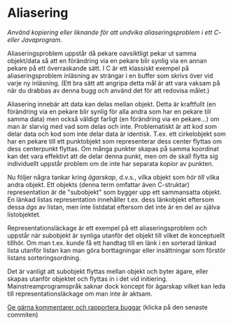 # Aliasering

_Använd kopiering eller liknande för att undvika aliaseringsproblem i ett C- eller Javaprogram._

Aliaseringsproblem uppstår då pekare oavsiktligt pekar ut samma
objekt/data så att en förändring via en pekare blir synlig via en
annan pekare på ett överraskande sätt. I C är ett klassiskt
exempel på aliaseringsproblem inläsning av strängar i en buffer
som skrivs över vid varje ny inläsning. (Ett bra sätt att angripa
detta mål är att vara vaksam på när du drabbas av denna bugg och
använd det för att redovisa målet.)

Aliasering innebär att data kan delas mellan objekt. Detta är
kraftfullt (en förändring via en pekare blir synlig för alla andra
som har en pekare till samma data) men också väldigt farligt (en
förändring via en pekare...) om man är slarvig med vad som delas
och inte. Problematiskt är att kod som delar data och kod som
inte delar data är identisk. T.ex. ett cirkelobjekt som har en
pekare till ett punktobjekt som representerar dess center flyttas
om dess centerpunkt flyttas. Om många punkter skapas på samma
koordinat kan det vara effektivt att de delar denna punkt, men om
de skall flytta sig individuellt uppstår problem om de inte har
separata *kopior* av punkten.

Nu följer några tankar kring *ägarskap*, d.v.s., vilka objekt som
*hör till* vilka andra objekt. Ett objekts (denna term omfattar
även C-struktar) representation är de "subobjekt" som bygger upp
ett sammansatta objekt. En länkad listas representation innehåller
t.ex. dess länkobjekt eftersom dessa *ägs* av listan, men inte
listdatat eftersom det inte är en del av själva listobjektet.

Representationsläckage är ett exempel på ett aliaseringsproblem
och uppstår när subobjekt är synliga utanför det objekt till
vilket de konceptuellt tillhör. Om man t.ex. kunde få ett handtag
till en länk i en sorterad länkad lista utanför listan kan man
göra borttagningar eller insättningar som förstör listans
sorteringsordning.

Det är vanligt att subobjekt flyttas mellan objekt och byter
ägare, eller skapas utanför objektet och flyttas in i det vid
initiering. Mainstreamprogramspråk saknar dock koncept för
ägarskap vilket kan leda till representationsläckage om man inte
är aktsam.

[Ge gärna kommentarer och rapportera buggar](https://github.com/IOOPM-UU/achievements/commits/master/G15.md) (klicka på den senaste commiten)
